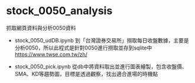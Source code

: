 # stock_0050_analysis
抓取網頁資料與分析0050資料

* stock_0050_udDB.ipynb
到「台灣證券交易所」撈取每日收盤數據，主要是分析0050，所以此程式是針對0050進行撈取並存到sqlite中
https://www.twse.com.tw/zh/

* stock_0050_pick.ipynb
從db中將資料取出並進行圖表繪製，包含收盤價、SMA、KD等趨勢圖，目標是透過觀察，找出適合進場的時機點

